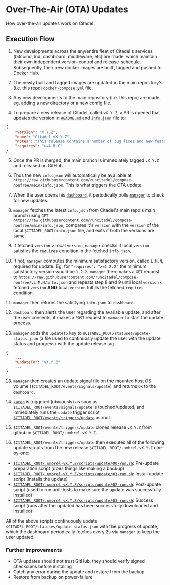 <!--
SPDX-FileCopyrightText: 2020 Umbrel. https://getumbrel.com

SPDX-License-Identifier: MIT
-->

# Over-The-Air (OTA) Updates
How over-the-air updates work on Citadel.

## Execution Flow

1. New developments across the any/entire fleet of Citadel's services (bitcoind, lnd, dashboard, middleware, etc) are made, which maintain their own independent version-control and release-schedule. Subsequently, their new docker images are built, tagged and pushed to Docker Hub.

2. The newly built and tagged images are updated in the main repository's (i.e. this repo) [`docker-compose.yml`](https://github.com/runcitadel/compose-nonfree/blob/main/docker-compose.yml) file.

3. Any new developments to the main repository (i.e. this repo) are made, eg. adding a new directory or a new config file.

4. To prepare a new release of Citadel, called `vX.Y.Z`, a PR is opened that updates the version in [`README.md`](https://github.com/runcitadel/compose-nonfree/blob/main/README.md) and [`info.json`](https://github.com/runcitadel/compose-nonfree/blob/main/info.json) file to:

```json
{
    "version": "X.Y.Z",
    "name": "Citadel vX.Y.Z",
    "notes": "This release contains a number of bug fixes and new features.",
    "requires": ">=A.B.C"
}
```

5. Once the PR is merged, the main branch is immediately tagged `vX.Y.Z` and released on GitHub.

6. Thus the new `info.json` will automatically be available at `https://raw.githubusercontent.com/runcitadel/compose-nonfree/main/info.json`. This is what triggers the OTA update.

6. When the user opens his [`dashboard`](https://github.com/runcitadel/dashboard-old), it periodically polls [`manager`](https://github.com/runcitadel/manager) to check for new updates.

7. `manager` fetches the latest `info.json` from Citadel's main repo's main branch using `GET https://raw.githubusercontent.com/runcitadel/compose-nonfree/main/info.json`, compares it's `version` with the `version` of the local `$CITADEL_ROOT/info.json` file, and exits if both the versions are same.

8. If fetched `version` > local `version`, `manager` checks if local `version` satisfies the `requires` condition in the fetched `info.json`.

9. If not, `manager` computes the minimum satisfactory version, called `L.M.N`, required for update. Eg, for `"requires": ">=1.2.2"` the minimum satisfactory version would be `1.2.2`. `manager` then makes a `GET` request to `https://raw.githubusercontent.com/runcitadel/compose-nonfree/vL.M.N/info.json` and repeats step 8 and 9 until local `version` < fetched `version` **AND** local `version` fulfills the fetched `requires` condition.

10. `manager` then returns the satisfying `info.json` to `dashboard`.

11. `dashboard` then alerts the user regarding the available update, and after the user consents, it makes a `POST` request to `manager` to start the update process.

12. `manager` adds the `updateTo` key to `$CITADEL_ROOT/statuses/update-status.json` (a file used to continuosly update the user with the update status and progress) with the update release tag.

```json
{
    ...
    "updateTo": "vX.Y.Z"
    ...
}
```

13. `manager` then creates an update signal file on the mounted host OS volume (`$CITADEL_ROOT/events/signals/update`) and returns `OK` to the `dashboard`.

14. [`karen`](https://github.com/runcitadel/compose-nonfree/blob/main/karen) is triggered (obviously) as soon as `$CITADEL_ROOT/events/signals/update` is touched/updated, and immediately runs the `update` trigger script [`$CITADEL_ROOT/events/triggers/update`](https://github.com/runcitadel/compose-nonfree/blob/main/events/triggers/update) as root.

15. `$CITADEL_ROOT/events/triggers/update` clones release `vX.Y.Z` from github in `$CITADEL_ROOT/.umbrel-vX.Y.Z`.

16. `$CITADEL_ROOT/events/triggers/update` then executes all of the following update scripts from the new release `$CITADEL_ROOT/.umbrel-vX.Y.Z` one-by-one:

- [`$CITADEL_ROOT/.umbrel-vX.Y.Z/scripts/update/00-run.sh`](https://github.com/runcitadel/compose-nonfree/blob/main/scripts/update/00-run.sh): Pre-update preparation script (does things like making a backup)
- [`$CITADEL_ROOT/.umbrel-vX.Y.Z/scripts/update/01-run.sh`](https://github.com/runcitadel/compose-nonfree/blob/main/scripts/update/01-run.sh): Install update script (installs the update)
- [`$CITADEL_ROOT/.umbrel-vX.Y.Z/scripts/update/02-run.sh`](https://github.com/runcitadel/compose-nonfree/blob/main/scripts/update/02-run.sh): Post-update script (used to run unit-tests to make sure the update was successfully installed)
- [`$CITADEL_ROOT/.umbrel-vX.Y.Z/scripts/update/03-run.sh`](https://github.com/runcitadel/compose-nonfree/blob/main/scripts/update/03-run.sh): Success script (runs after the updated has been successfully downloaded and installed)

All of the above scripts continuously update `$CITADEL_ROOT/statuses/update-status.json` with the progress of update, which the dashboard periodically fetches every 2s via `manager` to keep the user updated.

### Further improvements

- OTA updates should not trust GitHub, they should verify signed checksums before installing
- Catch any error during the update and restore from the backup
- Restore from backup on power-failure
